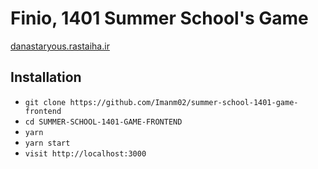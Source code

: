 # Finio, 1401 Summer School's Game

[danastaryous.rastaiha.ir](https://finio.rastaiha.ir/)

## Installation

- `git clone https://github.com/Imanm02/summer-school-1401-game-frontend`
- `cd SUMMER-SCHOOL-1401-GAME-FRONTEND`
- `yarn`
- `yarn start`
- `visit http://localhost:3000`